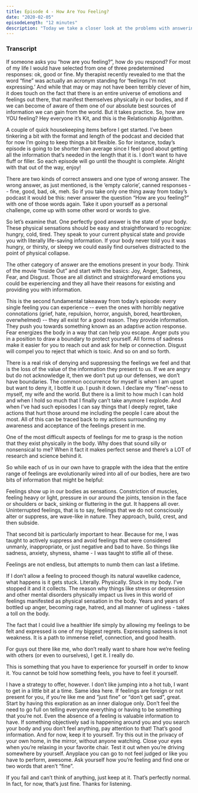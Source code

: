 ```yaml
---
title: Episode 4 - How Are You Feeling?
date: "2020-02-05"
episodeLength: "12 minutes"
description: "Today we take a closer look at the problems with answering the question 'how are you?' with answers like 'fine' or 'good'. The state of our body and the emotions present in it provide extremely valuable information that we ignore to our own detriment. It's time to challenge ourselves to push past preconceived notions and take advantage of that information."
---
```


### Transcript

If someone asks you “how are you feeling?”, how do you respond? For most of my life I would have selected from one of three predetermined responses: ok, good or fine. My therapist recently revealed to me that the word “fine” was actually an acronym standing for ‘feelings I’m not expressing.’ And while that may or may not have been terribly clever of him, it does touch on the fact that there is an entire universe of emotions and feelings out there, that manifest themselves physically in our bodies, and if we can become of aware of them one of our absolute best sources of information we can gain from the world. But it takes practice. So, how are YOU feeling? Hey everyone it’s Kit, and this is the Relationship Algorithm.

A couple of quick housekeeping items before I get started. I’ve been tinkering a bit with the format and length of the podcast and decided that for now I’m going to keep things a bit flexible. So for instance, today’s episode is going to be shorter than average since I feel good about getting all the information that’s needed in the length that it is. I don’t want to have fluff or filler. So each episode will go until the thought is complete. Alright with that out of the way, enjoy!

There are two kinds of correct answers and one type of wrong answer. The wrong answer, as just mentioned, is the ‘empty calorie’, canned responses -- fine, good, bad, ok, meh. So if you take only one thing away from today’s podcast it would be this: never answer the question “How are you feeling?” with one of those words again. Take it upon yourself as a personal challenge, come up with some other word or words to give.

So let’s examine that. One perfectly good answer is the state of your body. These physical sensations should be easy and straightforward to recognize: hungry, cold, tired. They speak to your current physical state and provide you with literally life-saving information. If your body never told you it was hungry, or thirsty, or sleepy we could easily find ourselves distracted to the point of physical collapse.

The other category of answer are the emotions present in your body. Think of the movie “Inside Out” and start with the basics: Joy, Anger, Sadness, Fear, and Disgust. Those are all distinct and straightforward emotions you could be experiencing and they all have their reasons for existing and providing you with information.

This is the second fundamental takeaway from today’s episode: every single feeling you can experience -- even the ones with horribly negative connotations (grief, hate, repulsion, horror, anguish, bored, heartbroken, overwhelmed) -- they all exist for a good reason. They provide information. They push you towards something known as an adaptive action response. Fear energizes the body in a way that can help you escape. Anger puts you in a position to draw a boundary to protect yourself. All forms of sadness make it easier for you to reach out and ask for help or connection. Disgust will compel you to reject that which is toxic. And so on and so forth.

There is a real risk of denying and suppressing the feelings we feel and that is the loss of the value of the information they present to us. If we are angry but do not acknowledge it, then we don’t put up our defenses, we don’t have boundaries. The common occurrence for myself is when I am upset but want to deny it, I bottle it up. I push it down. I declare my “fine”-ness to myself, my wife and the world. But there is a limit to how much I can hold and when I hold so much that I finally can’t take anymore I explode. And when I’ve had such episodes I can say things that I deeply regret, take actions that hurt those around me including the people I care about the most. All of this can be traced back to my actions surrounding my awareness and acceptance of the feelings present in me.

One of the most difficult aspects of feelings for me to grasp is the notion that they exist physically in the body. Why does that sound silly or nonsensical to me? When it fact it makes perfect sense and there’s a LOT of research and science behind it.

So while each of us in our own have to grapple with the idea that the entire range of feelings are evolutionarily wired into all of our bodies, here are two bits of information that might be helpful:

Feelings show up in our bodies as sensations. Constriction of muscles, feeling heavy or light, pressure in our around the joints, tension in the face or shoulders or back, sinking or fluttering in the gut. It happens all over.
Uninterrupted feelings, that is to say, feelings that we do not consciously alter or suppress, are wave-like in nature. They approach, build, crest, and then subside.

That second bit is particularly important to hear. Because for me, I was taught to actively suppress and avoid feelings that were considered unmanly, inappropriate, or just negative and bad to have. So things like sadness, anxiety, shyness, shame - I was taught to stifle all of these.

Feelings are not endless, but attempts to numb them can last a lifetime.

If I don’t allow a feeling to proceed though its natural wavelike cadence, what happens is it gets stuck. Literally. Physically. Stuck in my body. I’ve stopped it and it collects. The reason why things like stress or depression and other mental disorders physically impact us lives in this world of feelings manifested as physical sensation in the body. Years and years of bottled up anger, becoming rage, hatred, and all manner of ugliness - takes a toll on the body.

The fact that I could live a healthier life simply by allowing my feelings to be felt and expressed is one of my biggest regrets. Expressing sadness is not weakness. It is a path to immense relief, connection, and good health.

For guys out there like me, who don’t really want to share how we’re feeling with others (or even to ourselves), I get it. I really do.

This is something that you have to experience for yourself in order to know it. You cannot be told how something feels, you have to feel it yourself.

I have a strategy to offer, however. I don’t like jumping into a hot tub, I want to get in a little bit at a time. Same idea here. If feelings are foreign or not present for you, if you’re like me and “just fine” or “don’t get sad”, great. Start by having this exploration as an inner dialogue only. Don’t feel the need to go full on telling everyone everything or having to be something that you’re not. Even the absence of a feeling is valuable information to have. If something objectively sad is happening around you and you search your body and you don’t feel anything, pay attention to that! That’s good information. And for now, keep it to yourself. Try this out in the privacy of your own home, in the mirror, without anyone watching. Close your eyes when you’re relaxing in your favorite chair. Test it out when you’re driving somewhere by yourself. Anyplace you can go to not feel judged or like you have to perform, awesome. Ask yourself how you’re feeling and find one or two words that aren’t “fine”.

If you fail and can’t think of anything, just keep at it. That’s perfectly normal. In fact, for now, that’s just fine. Thanks for listening.
